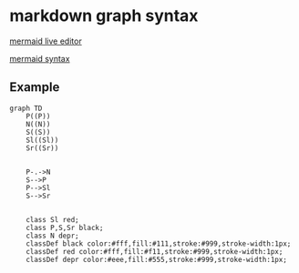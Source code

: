 # markdown graph syntax

[mermaid live editor](https://mermaid-js.github.io/mermaid-live-editor/#/edit/eyJjb2RlIjoiZ3JhcGggVERcbiAgICBBW0NocmlzdG1hc10gLS0-fEdldCBtb25leXwgQihHbyBzaG9wcGluZylcbiAgICBCIC0tPiBDe0xldCBtZSB0aGlua31cbiAgICBDIC0tPnxPbmV8IERbTGFwdG9wXVxuICAgIEMgLS0-fFR3b3wgRVtpUGhvbmVdXG4gICAgQyAtLT58VGhyZWV8IEZbZmE6ZmEtY2FyIENhcl0iLCJtZXJtYWlkIjp7InRoZW1lIjoiZGVmYXVsdCJ9LCJ1cGRhdGVFZGl0b3IiOmZhbHNlfQ)

[mermaid syntax](https://mermaid-js.github.io/mermaid/#/)

## Example

```mermaid
graph TD
    P((P))
    N((N))
    S((S))
    Sl((Sl))
    Sr((Sr))
    
    
    P-.->N
    S-->P
    P-->Sl
    S-->Sr
    

    class Sl red;
    class P,S,Sr black;
    class N depr;
    classDef black color:#fff,fill:#111,stroke:#999,stroke-width:1px;
    classDef red color:#fff,fill:#f11,stroke:#999,stroke-width:1px;
    classDef depr color:#eee,fill:#555,stroke:#999,stroke-width:1px;
```

